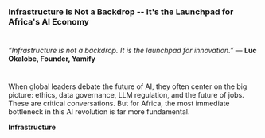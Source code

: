 ### Infrastructure Is Not a Backdrop -- It's the Launchpad for Africa's AI Economy 
#

*“Infrastructure is not a backdrop. It is the launchpad for innovation.”*
— **Luc Okalobe, Founder, Yamify**
#

When global leaders debate the future of AI, they often center on the big picture: ethics, data governance, LLM regulation, and the future of jobs. These are critical conversations. But for Africa, the most immediate bottleneck in this AI revolution is far more fundamental.

**Infrastructure**